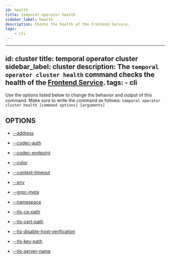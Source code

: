 ```yaml
---
id: health
title: temporal operator health
sidebar_label: health
description: Checks the health of the Frontend Service.
tags:
	- cli
---
```


---
id: cluster
title: temporal operator cluster
sidebar_label: cluster
description: The `temporal operator cluster health` command checks the health of the [Frontend Service](/clusters#frontend-service).
tags:
	- cli
---


Use the options listed below to change the behavior and output of this command.
Make sure to write the command as follows:
`temporal operator cluster health [command options] [arguments]`

## OPTIONS

- [--address](/cmd-options/address)

- [--codec-auth](/cmd-options/codec-auth)

- [--codec-endpoint](/cmd-options/codec-endpoint)

- [--color](/cmd-options/color)

- [--context-timeout](/cmd-options/context-timeout)

- [--env](/cmd-options/env)

- [--grpc-meta](/cmd-options/grpc-meta)

- [--namespace](/cmd-options/namespace)

- [--tls-ca-path](/cmd-options/tls-ca-path)

- [--tls-cert-path](/cmd-options/tls-cert-path)

- [--tls-disable-host-verification](/cmd-options/tls-disable-host-verification)

- [--tls-key-path](/cmd-options/tls-key-path)

- [--tls-server-name](/cmd-options/tls-server-name)

